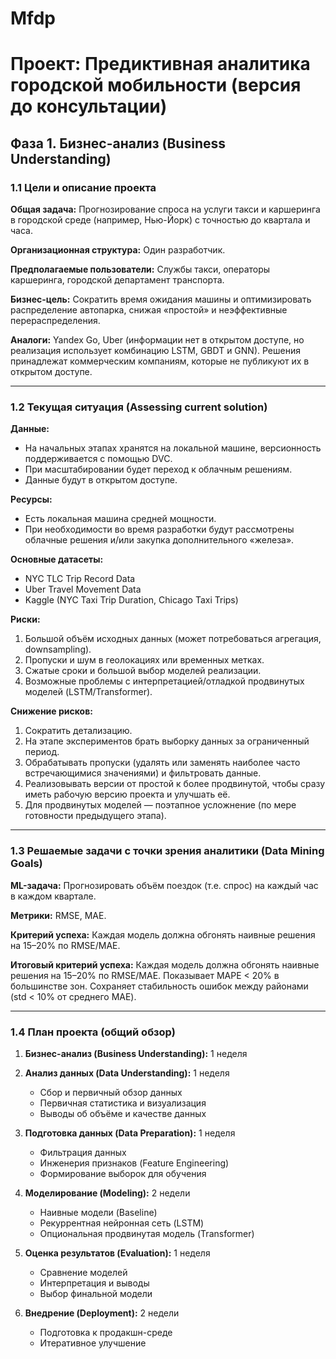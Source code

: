 # Mfdp

# Проект: Предиктивная аналитика городской мобильности (версия до консультации)

## Фаза 1. Бизнес-анализ (Business Understanding)

### 1.1 Цели и описание проекта

**Общая задача:** Прогнозирование спроса на услуги такси и каршеринга в городской среде (например, Нью-Йорк) с точностью до квартала и часа.

**Организационная структура:** Один разработчик.

**Предполагаемые пользователи:** Службы такси, операторы каршеринга, городской департамент транспорта.

**Бизнес-цель:** Сократить время ожидания машины и оптимизировать распределение автопарка, снижая «простой» и неэффективные перераспределения.

**Аналоги:** Yandex Go, Uber (информации нет в открытом доступе, но реализация использует комбинацию LSTM, GBDT и GNN). Решения принадлежат коммерческим компаниям, которые не публикуют их в открытом доступе.

---

### 1.2 Текущая ситуация (Assessing current solution)

**Данные:** 
- На начальных этапах хранятся на локальной машине, версионность поддерживается с помощью DVC.  
- При масштабировании будет переход к облачным решениям.  
- Данные будут в открытом доступе.

**Ресурсы:**  
- Есть локальная машина средней мощности.  
- При необходимости во время разработки будут рассмотрены облачные решения и/или закупка дополнительного «железа».  

**Основные датасеты:**
- NYC TLC Trip Record Data  
- Uber Travel Movement Data  
- Kaggle (NYC Taxi Trip Duration, Chicago Taxi Trips)

**Риски:**
1. Большой объём исходных данных (может потребоваться агрегация, downsampling).
2. Пропуски и шум в геолокациях или временных метках.
3. Сжатые сроки и большой выбор моделей реализации.
4. Возможные проблемы с интерпретацией/отладкой продвинутых моделей (LSTM/Transformer).

**Снижение рисков:**
1. Сократить детализацию.
2. На этапе экспериментов брать выборку данных за ограниченный период.
3. Обрабатывать пропуски (удалять или заменять наиболее часто встречающимися значениями) и фильтровать данные.
4. Реализовывать версии от простой к более продвинутой, чтобы сразу иметь рабочую версию проекта и улучшать её.
5. Для продвинутых моделей — поэтапное усложнение (по мере готовности предыдущего этапа).

---

### 1.3 Решаемые задачи с точки зрения аналитики (Data Mining Goals)

**ML-задача:** Прогнозировать объём поездок (т.е. спрос) на каждый час в каждом квартале.

**Метрики:** RMSE, MAE.

**Критерий успеха:** Каждая модель должна обгонять наивные решения на 15–20% по RMSE/MAE.

**Итоговый критерий успеха:** 
Каждая модель должна обгонять наивные решения на 15–20% по RMSE/MAE.
Показывает MAPE < 20% в большинстве зон.
Сохраняет стабильность ошибок между районами (std < 10% от среднего MAE).

---

### 1.4 План проекта (общий обзор)

1. **Бизнес-анализ (Business Understanding):** 1 неделя

2. **Анализ данных (Data Understanding):** 1 неделя
   - Сбор и первичный обзор данных
   - Первичная статистика и визуализация
   - Выводы об объёме и качестве данных

3. **Подготовка данных (Data Preparation):** 1 неделя
   - Фильтрация данных
   - Инженерия признаков (Feature Engineering)
   - Формирование выборок для обучения

4. **Моделирование (Modeling):** 2 недели
   - Наивные модели (Baseline)
   - Рекуррентная нейронная сеть (LSTM)
   - Опциональная продвинутая модель (Transformer)

5. **Оценка результатов (Evaluation):** 1 неделя
   - Сравнение моделей
   - Интерпретация и выводы
   - Выбор финальной модели

6. **Внедрение (Deployment):** 2 недели
   - Подготовка к продакшн-среде
   - Итеративное улучшение

